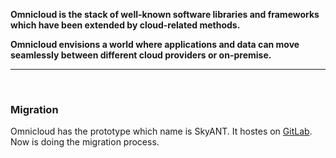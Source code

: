 
__Omnicloud is the stack of well-known software libraries and frameworks which have been extended by cloud-related methods.__

__Omnicloud envisions a world where applications and data can move seamlessly between different cloud providers or on-premise.__

---
<br/>

### Migration

Omnicloud has the prototype which name is SkyANT. It hostes on [GitLab](https://gilab.com/skyant).
Now is doing the migration process.
